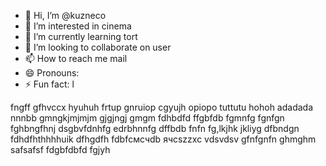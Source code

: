 - 👋 Hi, I’m @kuzneco
- 👀 I’m interested in cinema
- 🌱 I’m currently learning tort
- 💞️ I’m looking to collaborate on user
- 📫 How to reach me mail
- 😄 Pronouns: 
- ⚡ Fun fact: l

<!---
kuzneco/kuzneco is a ✨ special ✨ repository because its `README.md` (this file) appears on your GitHub profile.
You can click the Preview link to take a look at your changes.
--->
fngff
gfhvccx
hyuhuh
frtup
gnruiop
cgyujh
opiopo
tuttutu
hohoh
adadada
nnnbb
gmngkjmjmjm
gjgjngj
gmgm
fdhbdfd
ffgbfdb
fgmnfg
fgnfgn
fghbngfhnj
dsgbvfdnhfg
edrbhnnfg
dffbdb
fnfn
fg,lkjhk
jkliyg
dfbndgn
fdhdfhthhhhuik
dfhgdfh
fdbfсмсчdb
ячсszzxc
vdsvdsv
gfnfgnfn
ghmghm
safsafsf
fdgbfdbfd
fgjyh
